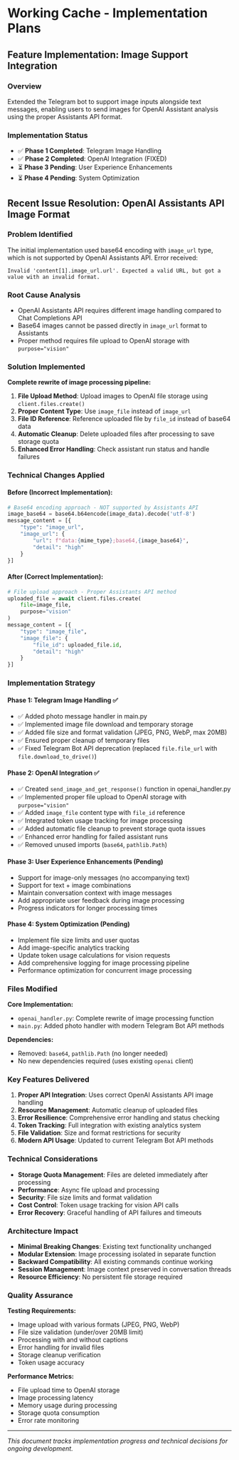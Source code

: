 # Working Cache - Implementation Plans

## Feature Implementation: Image Support Integration

### Overview
Extended the Telegram bot to support image inputs alongside text messages, enabling users to send images for OpenAI Assistant analysis using the proper Assistants API format.

### Implementation Status
- ✅ **Phase 1 Completed**: Telegram Image Handling
- ✅ **Phase 2 Completed**: OpenAI Integration (FIXED)
- ⏳ **Phase 3 Pending**: User Experience Enhancements
- ⏳ **Phase 4 Pending**: System Optimization

## Recent Issue Resolution: OpenAI Assistants API Image Format

### Problem Identified
The initial implementation used base64 encoding with `image_url` type, which is not supported by OpenAI Assistants API. Error received:
```
Invalid 'content[1].image_url.url'. Expected a valid URL, but got a value with an invalid format.
```

### Root Cause Analysis
- OpenAI Assistants API requires different image handling compared to Chat Completions API
- Base64 images cannot be passed directly in `image_url` format to Assistants
- Proper method requires file upload to OpenAI storage with `purpose="vision"`

### Solution Implemented
**Complete rewrite of image processing pipeline:**

1. **File Upload Method**: Upload images to OpenAI file storage using `client.files.create()`
2. **Proper Content Type**: Use `image_file` instead of `image_url` 
3. **File ID Reference**: Reference uploaded file by `file_id` instead of base64 data
4. **Automatic Cleanup**: Delete uploaded files after processing to save storage quota
5. **Enhanced Error Handling**: Check assistant run status and handle failures

### Technical Changes Applied

#### Before (Incorrect Implementation):
```python
# Base64 encoding approach - NOT supported by Assistants API
image_base64 = base64.b64encode(image_data).decode('utf-8')
message_content = [{
    "type": "image_url",
    "image_url": {
        "url": f"data:{mime_type};base64,{image_base64}",
        "detail": "high"
    }
}]
```

#### After (Correct Implementation):
```python
# File upload approach - Proper Assistants API method
uploaded_file = await client.files.create(
    file=image_file,
    purpose="vision"
)
message_content = [{
    "type": "image_file", 
    "image_file": {
        "file_id": uploaded_file.id,
        "detail": "high"
    }
}]
```

### Implementation Strategy

#### Phase 1: Telegram Image Handling ✅
- ✅ Added photo message handler in main.py
- ✅ Implemented image file download and temporary storage
- ✅ Added file size and format validation (JPEG, PNG, WebP, max 20MB)
- ✅ Ensured proper cleanup of temporary files
- ✅ Fixed Telegram Bot API deprecation (replaced `file.file_url` with `file.download_to_drive()`)

#### Phase 2: OpenAI Integration ✅
- ✅ Created `send_image_and_get_response()` function in openai_handler.py
- ✅ Implemented proper file upload to OpenAI storage with `purpose="vision"`
- ✅ Added `image_file` content type with `file_id` reference
- ✅ Integrated token usage tracking for image processing
- ✅ Added automatic file cleanup to prevent storage quota issues
- ✅ Enhanced error handling for failed assistant runs
- ✅ Removed unused imports (`base64`, `pathlib.Path`)

#### Phase 3: User Experience Enhancements (Pending)
- Support for image-only messages (no accompanying text)
- Support for text + image combinations
- Maintain conversation context with image messages
- Add appropriate user feedback during image processing
- Progress indicators for longer processing times

#### Phase 4: System Optimization (Pending)
- Implement file size limits and user quotas
- Add image-specific analytics tracking
- Update token usage calculations for vision requests
- Add comprehensive logging for image processing pipeline
- Performance optimization for concurrent image processing

### Files Modified

**Core Implementation:**
- `openai_handler.py`: Complete rewrite of image processing function
- `main.py`: Added photo handler with modern Telegram Bot API methods

**Dependencies:**
- Removed: `base64`, `pathlib.Path` (no longer needed)
- No new dependencies required (uses existing `openai` client)

### Key Features Delivered

1. **Proper API Integration**: Uses correct OpenAI Assistants API image handling
2. **Resource Management**: Automatic cleanup of uploaded files
3. **Error Resilience**: Comprehensive error handling and status checking
4. **Token Tracking**: Full integration with existing analytics system
5. **File Validation**: Size and format restrictions for security
6. **Modern API Usage**: Updated to current Telegram Bot API methods

### Technical Considerations

- **Storage Quota Management**: Files are deleted immediately after processing
- **Performance**: Async file upload and processing
- **Security**: File size limits and format validation
- **Cost Control**: Token usage tracking for vision API calls
- **Error Recovery**: Graceful handling of API failures and timeouts

### Architecture Impact

- **Minimal Breaking Changes**: Existing text functionality unchanged
- **Modular Extension**: Image processing isolated in separate function
- **Backward Compatibility**: All existing commands continue working
- **Session Management**: Image context preserved in conversation threads
- **Resource Efficiency**: No persistent file storage required

### Quality Assurance

**Testing Requirements:**
- Image upload with various formats (JPEG, PNG, WebP)
- File size validation (under/over 20MB limit)
- Processing with and without captions
- Error handling for invalid files
- Storage cleanup verification
- Token usage accuracy

**Performance Metrics:**
- File upload time to OpenAI storage
- Image processing latency
- Memory usage during processing
- Storage quota consumption
- Error rate monitoring

---

*This document tracks implementation progress and technical decisions for ongoing development.*
